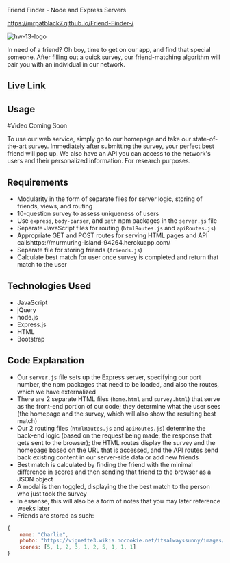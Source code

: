 Friend Finder - Node and Express Servers

https://mrpatblack7.github.io/Friend-Finder-/

![hw-13-logo](https://user-images.githubusercontent.com/45779399/61754614-8a08ee80-ad79-11e9-8f65-77ed32a28a4c.png)


In need of a friend? Oh boy, time to get on our app, and find that special someone. After filling out a quick survey, our friend-matching algorithm will pair you with an individual in our network.

## Live Link

## Usage
#Video Coming Soon

To use our web service, simply go to our homepage and take our state-of-the-art survey. Immediately after submitting the survey, your perfect best friend will pop up. We also have an API you can access to the network's users and their personalized information. For research purposes.

## Requirements
- Modularity in the form of separate files for server logic, storing of friends, views, and routing
- 10-question survey to assess uniqueness of users
- Use `express`, `body-parser`, and `path` npm packages in the `server.js` file
- Separate JavaScript files for routing (`htmlRoutes.js` and `apiRoutes.js`)
- Appropriate GET and POST routes for serving HTML pages and API callshttps://murmuring-island-94264.herokuapp.com/
- Separate file for storing friends (`friends.js`)
- Calculate best match for user once survey is completed and return that match to the user

## Technologies Used

- JavaScript
- jQuery
- node.js
- Express.js
- HTML
- Bootstrap

## Code Explanation
- Our `server.js` file sets up the Express server, specifying our port number, the npm packages that need to be loaded, and also the routes, which we have externalized
- There are 2 separate HTML files (`home.html` and `survey.html`) that serve as the front-end portion of our code; they determine what the user sees (the homepage and the survey, which will also show the resulting best match)
- Our 2 routing files (`htmlRoutes.js` and `apiRoutes.js`) determine the back-end logic (based on the request being made, the response that gets sent to the browser); the HTML routes display the survey and the homepage based on the URL that is accessed, and the API routes send back existing content in our server-side data or add new friends
- Best match is calculated by finding the friend with the minimal difference in scores and then sending that friend to the browser as a JSON object
- A modal is then toggled, displaying the the best match to the person who just took the survey
- In essense, this will also be a form of notes that you may later reference weeks later
- Friends are stored as such:

```js
{
	name: "Charlie",
	photo: "https://vignette3.wikia.nocookie.net/itsalwayssunny/images/0/0a/Charlie_%289%29.jpg",
	scores: [5, 1, 2, 3, 1, 2, 5, 1, 1, 1]
}
```
